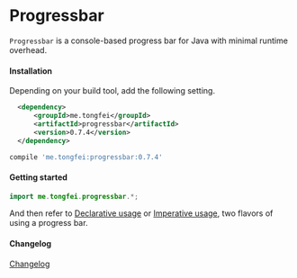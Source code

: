 # Progressbar

`Progressbar` is a console-based progress bar for Java with minimal runtime overhead.

#### Installation

Depending on your build tool, add the following setting.

``` xml fct_label="Maven"
  <dependency>
      <groupId>me.tongfei</groupId>
      <artifactId>progressbar</artifactId>
      <version>0.7.4</version>
  </dependency>
```

``` groovy fct_label="Gradle"
compile 'me.tongfei:progressbar:0.7.4'
```

#### Getting started

``` java
import me.tongfei.progressbar.*;
```

And then refer to [Declarative usage](declarative-usage.md) or [Imperative usage](imperative-usage.md), two flavors of using a progress bar.

#### Changelog
[Changelog](changelog.md)
